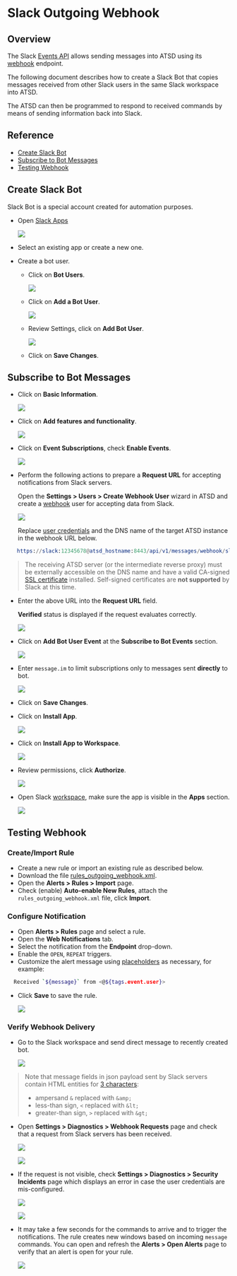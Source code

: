 # Slack Outgoing Webhook

## Overview

The Slack [Events API](https://api.slack.com/events-api#receiving_events) allows sending messages into ATSD using its [webhook](../../api/data/messages/webhook.md) endpoint.

The following document describes how to create a Slack Bot that copies messages received from other Slack users in the same Slack workspace into ATSD.

The ATSD can then be programmed to respond to received commands by means of sending information back into Slack.

## Reference

* [Create Slack Bot](#create-slack-bot)
* [Subscribe to Bot Messages](#subscribe-to-bot-messages)
* [Testing Webhook](#testing-webhook)

## Create Slack Bot

Slack Bot is a special account created for automation purposes.

* Open [Slack Apps](https://api.slack.com/apps/)

   ![](./images/outgoing_webhook_slack_1.png)

* Select an existing app or create a new one.

* Create a bot user.

  * Click on **Bot Users**.

    ![](./images/outgoing_webhook_slack_2.png)

  * Click on **Add a Bot User**.

    ![](./images/outgoing_webhook_slack_3.png)

  * Review Settings, click on **Add Bot User**.

    ![](./images/outgoing_webhook_slack_4.png)

  * Click on **Save Changes**.

## Subscribe to Bot Messages

* Click on **Basic Information**.

   ![](./images/outgoing_webhook_slack_5.png)

* Click on **Add features and functionality**.

   ![](./images/outgoing_webhook_slack_6.png)

* Click on **Event Subscriptions**, check **Enable Events**.

   ![](./images/outgoing_webhook_slack_7.png)

* Perform the following actions to prepare a **Request URL** for accepting notifications from Slack servers.

  Open the **Settings > Users > Create Webhook User** wizard in ATSD and create a [webhook](../../api/data/messages/webhook.md#webhook-user-wizard) user for accepting data from Slack.

  ![](./images/outgoing_webhook_slack_user.png)

  Replace [user credentials](../../api/data/messages/webhook.md#authentication) and the DNS name of the target ATSD instance in the webhook URL below.

```elm
   https://slack:12345678@atsd_hostname:8443/api/v1/messages/webhook/slack?command.message=event.text&command.date=event.ts&exclude=event.event_ts&exclude=event_time&exclude=event.icons.image*&exclude=*thumb*&exclude=token&exclude=event_id&exclude=event.message.edited.ts&exclude=*.ts
```

  > The receiving ATSD server (or the intermediate reverse proxy) must be externally accessible on the DNS name and have a valid CA-signed [SSL certificate](../../administration/ssl-ca-signed.md) installed. Self-signed certificates are **not supported** by Slack at this time.

* Enter the above URL into the **Request URL** field.

   **Verified** status is displayed if the request evaluates correctly.

   ![](./images/outgoing_webhook_slack_8.png)

* Click on **Add Bot User Event** at the **Subscribe to Bot Events** section.

   ![](./images/outgoing_webhook_slack_9.png)

* Enter `message.im` to limit subscriptions only to messages sent **directly** to bot.

   ![](./images/outgoing_webhook_slack_10.png)

* Click on **Save Changes**.

* Click on **Install App**.

   ![](./images/outgoing_webhook_slack_11.png)

* Click on **Install App to Workspace**.

   ![](./images/outgoing_webhook_slack_12.png)

* Review permissions, click **Authorize**.

   ![](./images/outgoing_webhook_slack_13.png)

* Open Slack [workspace](https://my.slack.com/), make sure the app is visible in the **Apps** section.

   ![](./images/outgoing_webhook_slack_14.png)

## Testing Webhook

### Create/Import Rule

* Create a new rule or import an existing rule as described below.
* Download the file [rules_outgoing_webhook.xml](./resources/rules_outgoing_webhook.xml).
* Open the **Alerts > Rules > Import** page.
* Check (enable) **Auto-enable New Rules**, attach the `rules_outgoing_webhook.xml` file, click **Import**.

### Configure Notification

* Open **Alerts > Rules** page and select a rule.
* Open the **Web Notifications** tab.
* Select the notification from the **Endpoint** drop-down.
* Enable the `OPEN`, `REPEAT` triggers.
* Customize the alert message using [placeholders](../placeholders.md) as necessary, for example:

```bash
  Received `${message}` from <@${tags.event.user}>
```

* Click **Save** to save the rule.

    ![](./images/outgoing_webhook_slack_15.png)

### Verify Webhook Delivery

* Go to the Slack workspace and send direct message to recently created bot.

    ![](./images/outgoing_webhook_slack_16.png)

> Note that message fields in json payload sent by Slack servers contain HTML entities for [3 characters](https://api.slack.com/docs/message-formatting#how_to_escape_characters):
> * ampersand `&` replaced with `&amp;`
> * less-than sign, `<` replaced with `&lt;`
> * greater-than sign, `>` replaced with `&gt;`

* Open **Settings > Diagnostics > Webhook Requests** page and check that a request from Slack servers has been received.

    ![](./images/outgoing_webhook_slack_18.png)

    ![](./images/outgoing_webhook_slack_19.png)

* If the request is not visible, check **Settings > Diagnostics > Security Incidents** page which displays an error in case the user credentials are mis-configured.

    ![](./images/outgoing_webhook_slack_20.png)

    ![](./images/outgoing_webhook_slack_21.png)

* It may take a few seconds for the commands to arrive and to trigger the notifications. The rule creates new windows based on incoming `message` commands. You can open and refresh the **Alerts > Open Alerts** page to verify that an alert is open for your rule.

    ![](./images/outgoing_webhook_slack_17.png)
